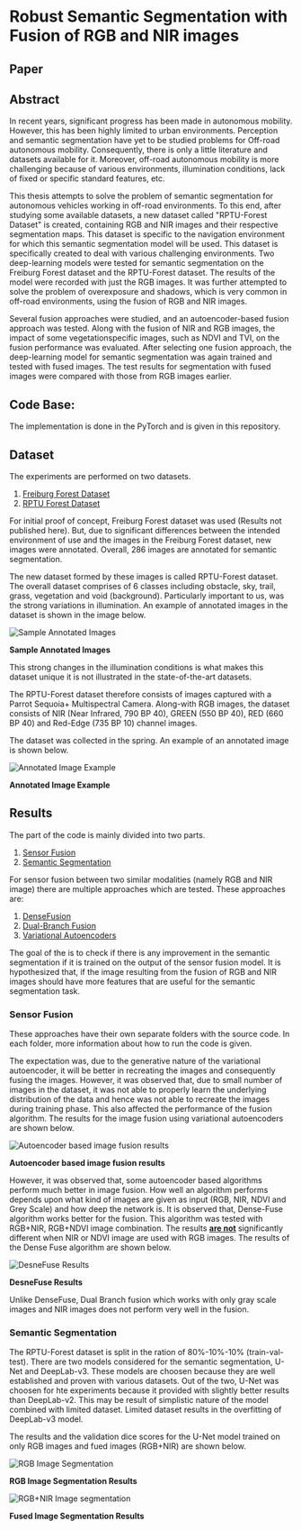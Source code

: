 # Robust Semantic Segmentation with Fusion of RGB and NIR images

## Paper

## Abstract
In recent years, significant progress has been made in autonomous mobility. However, this
has been highly limited to urban environments. Perception and semantic segmentation
have yet to be studied problems for Off-road autonomous mobility. Consequently, there
is only a little literature and datasets available for it. Moreover, off-road autonomous
mobility is more challenging because of various environments, illumination conditions, lack
of fixed or specific standard features, etc.

This thesis attempts to solve the problem of semantic segmentation for autonomous
vehicles working in off-road environments. To this end, after studying some available
datasets, a new dataset called "RPTU-Forest Dataset" is created, containing RGB and NIR
images and their respective segmentation maps. This dataset is specific to the navigation
environment for which this semantic segmentation model will be used. This dataset is
specifically created to deal with various challenging environments.
Two deep-learning models were tested for semantic segmentation on the Freiburg Forest
dataset and the RPTU-Forest dataset. The results of the model were recorded with just
the RGB images. It was further attempted to solve the problem of overexposure and
shadows, which is very common in off-road environments, using the fusion of RGB and
NIR images.

Several fusion approaches were studied, and an autoencoder-based fusion approach was
tested. Along with the fusion of NIR and RGB images, the impact of some vegetationspecific
images, such as NDVI and TVI, on the fusion performance was evaluated.
After selecting one fusion approach, the deep-learning model for semantic segmentation
was again trained and tested with fused images. The test results for segmentation with
fused images were compared with those from RGB images earlier.

## Code Base:
The implementation is done in the PyTorch and is given in this repository.

## Dataset
The experiments are performed on two datasets. 

1. [Freiburg Forest Dataset](http://deepscene.cs.uni-freiburg.de)
2. [RPTU Forest Dataset]()

For initial proof of concept, Freiburg Forest dataset was used (Results not published here). But, due to significant differences between the intended environment of use and the images in the Freiburg Forest dataset, new images were annotated. Overall, 286 images are annotated for semantic segmentation. 

The new dataset formed by these images is called RPTU-Forest dataset. The
overall dataset comprises of 6 classes including obstacle, sky, trail, grass, vegetation and void (background). Particularly important to us, was the strong variations in
illumination. An example of annotated images in the dataset is shown in the image below.

![Sample Annotated Images](Images/Annotated_Image_Example.png)

<b>Sample Annotated Images</b>

This strong changes in the illumination conditions is what makes this dataset unique it is not illustrated in the state-of-the-art datasets.

The RPTU-Forest dataset therefore consists of images captured with a Parrot Sequoia+ Multispectral Camera. Along-with RGB images, the dataset consists of NIR (Near Infrared, 790 BP 40), GREEN (550 BP 40), RED (660 BP 40) and Red-Edge (735 BP 10) channel images.

The dataset was collected in the spring. An example of an annotated image is shown below.

![Annotated Image Example](Images/Annotated_Image_Example.png)

<b>Annotated Image Example</b>

## Results
The part of the code is mainly divided into two parts.
1. [Sensor Fusion ](SensorFusion)
2. [Semantic Segmentation](SemanticSegmentation)

For sensor fusion between two similar modalities (namely RGB and NIR image) there are multiple approaches which are tested. These approaches are:
1. [DenseFusion](SensorFusion/DenseFuse)
2. [Dual-Branch Fusion](SensorFusion/DualBranch)
3. [Variational Autoencoders](SensorFusion/VAE)

The goal of the is to check if there is any improvement in the semantic segmentation if it is trained on the output of the sensor fusion model. It is hypothesized that, if the image resulting from the fusion of RGB and NIR images should have more features that are useful for the semantic segmentation task.

### Sensor Fusion
These approaches have their own separate folders with the source code. In each folder, more information about how to run the code is given. 

The expectation was, due to the generative nature of the variational autoencoder, it will be better in recreating the images and consequently fusing the images. However, it was observed that, due to small number of images in the dataset, it was not able to properly learn the underlying distribution of the data and hence was not able to recreate the images during training phase. This also affected the performance of the fusion algorithm. The results for the image fusion using variational autoencoders are shown below.

![Autoencoder based image fusion results](Images/autoencoder_fusion_output.png)

<b>Autoencoder based image fusion results</b>

However, it was observed that, some autoencoder based algorithms perform much better in image fusion. How well an algorithm performs depends upon what kind of images are given as input (RGB, NIR, NDVI and Grey Scale) and how deep the network is. It is observed that, Dense-Fuse algorithm works better for the fusion. This algorithm was tested with RGB+NIR, RGB+NDVI image combination. The results <u><b>are not</b></u> significantly different when NIR or NDVI image are used with RGB images. The results of the Dense Fuse algorithm are shown below.

![DesneFuse Results](Images/DenseFuse_results.png)

<b>DesneFuse Results</b>

Unlike DenseFuse, Dual Branch fusion which works with only gray scale images and NIR images does not perform very well in the fusion. 

### Semantic Segmentation
The RPTU-Forest dataset is split in the ration of 80%-10%-10% (train-val-test). There are two models considered for the semantic segmentation, U-Net and DeepLab-v3. These models are choosen because they are well established and proven with various datasets. Out of the two, U-Net was choosen for hte experiments because it provided with slightly better results than DeepLab-v2. This may be result of simplistic nature of the model combined with limited dataset. Limited dataset results in the overfitting of DeepLab-v3 model. 

The results and the validation dice scores for the U-Net model trained on only RGB images and fued images (RGB+NIR) are shown below.

![RGB Image Segmentation](Images/RGB_segmementation.png)

<b>RGB Image Segmentation Results</b>

![RGB+NIR Image segmentation](Images/fused_segmentation.png)

<b>Fused Image Segmentation Results</b>
